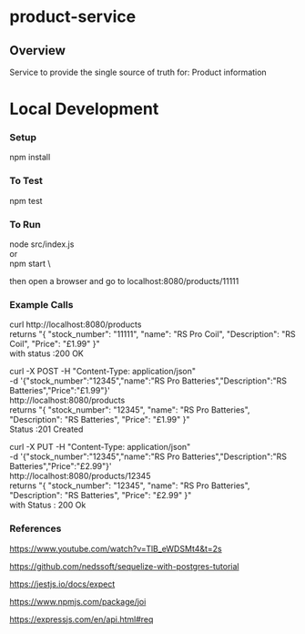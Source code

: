 # product-service

## Overview

Service to provide the single source of truth for:
Product information

# Local Development

### Setup
npm install

### To Test
npm test

### To Run
node src/index.js \
or \
npm start \

then open a browser and go to localhost:8080/products/11111

### Example Calls
curl http://localhost:8080/products \
    returns "{
    "stock_number": "11111",
    "name": "RS Pro Coil",
    "Description": "RS Coil",
    "Price": "£1.99"
}" \
with status :200 OK

curl -X POST -H "Content-Type: application/json" \
 -d '{"stock_number":"12345","name":"RS Pro Batteries","Description":"RS Batteries","Price":"£1.99"}' \
 http://localhost:8080/products \
    returns "{
    "stock_number": "12345",
    "name": "RS Pro Batteries",
    "Description": "RS Batteries",
    "Price": "£1.99"
}" \
Status :201 Created

curl -X PUT -H "Content-Type: application/json" \
 -d '{"stock_number":"12345","name":"RS Pro Batteries","Description":"RS Batteries","Price":"£2.99"}' \
 http://localhost:8080/products/12345  \
    returns "{
    "stock_number": "12345",
    "name": "RS Pro Batteries",
    "Description": "RS Batteries",
    "Price": "£2.99"
}" \
with Status : 200 Ok

### References
https://www.youtube.com/watch?v=TlB_eWDSMt4&t=2s

https://github.com/nedssoft/sequelize-with-postgres-tutorial

https://jestjs.io/docs/expect

https://www.npmjs.com/package/joi

https://expressjs.com/en/api.html#req 
